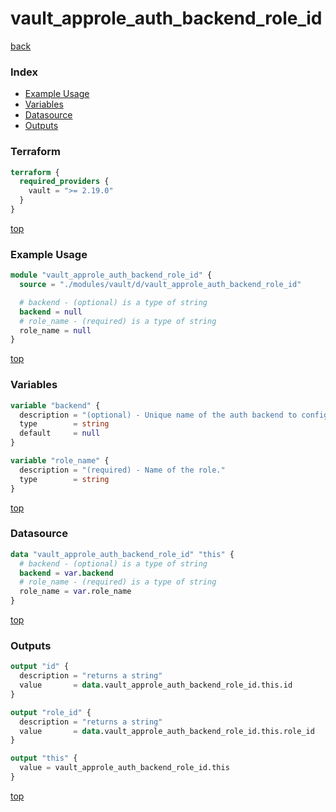 # vault_approle_auth_backend_role_id

[back](../vault.md)

### Index

- [Example Usage](#example-usage)
- [Variables](#variables)
- [Datasource](#datasource)
- [Outputs](#outputs)

### Terraform

```terraform
terraform {
  required_providers {
    vault = ">= 2.19.0"
  }
}
```

[top](#index)

### Example Usage

```terraform
module "vault_approle_auth_backend_role_id" {
  source = "./modules/vault/d/vault_approle_auth_backend_role_id"

  # backend - (optional) is a type of string
  backend = null
  # role_name - (required) is a type of string
  role_name = null
}
```

[top](#index)

### Variables

```terraform
variable "backend" {
  description = "(optional) - Unique name of the auth backend to configure."
  type        = string
  default     = null
}

variable "role_name" {
  description = "(required) - Name of the role."
  type        = string
}
```

[top](#index)

### Datasource

```terraform
data "vault_approle_auth_backend_role_id" "this" {
  # backend - (optional) is a type of string
  backend = var.backend
  # role_name - (required) is a type of string
  role_name = var.role_name
}
```

[top](#index)

### Outputs

```terraform
output "id" {
  description = "returns a string"
  value       = data.vault_approle_auth_backend_role_id.this.id
}

output "role_id" {
  description = "returns a string"
  value       = data.vault_approle_auth_backend_role_id.this.role_id
}

output "this" {
  value = vault_approle_auth_backend_role_id.this
}
```

[top](#index)